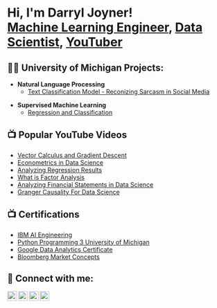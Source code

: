 <h1>Hi, I'm Darryl Joyner! <br/><a href="https://github.com/joshmadakor1">Machine Learning Engineer</a>, <a href="https://www.linkedin.com/in/darryl-a-joyner-bb053a16/">Data Scientist</a>, <a href="https://www.youtube.com/@datasciencewithdjchannel">YouTuber</a></h1>

<h2>👨‍💻 University of Michigan Projects:</h2>

- <b>Natural Language Processing</b>
  - [Text Classification Model - Reconizing Sarcasm in Social Media](https://github.com/DarrylJoyner0422/TextClassification.git)
</b>
 
- <b>Supervised Machine Learning</b>
  - [Regression and Classification](https://github.com/DarrylJoyner0422/Regression1.git)



</b>
<h2>📺 Popular YouTube Videos</h2>

- [Vector Calculus and Gradient Descent](https://youtu.be/n8gVSPCduOE?si=R3mh07OS7xJolIKl)
- [Econometrics in Data Science](https://youtu.be/X2_7zEGoIaU?si=mAnDELG04zBEQiXS)
- [Analyzing Regression Results](https://youtu.be/n8gVSPCduOE?si=R3mh07OS7xJolIKl)
- [What is Factor Analysis](https://youtu.be/nb0o_5T2Fe4?si=fcYEXj1rKhzz1_1U)
- [Analyzing Financial Statements in Data Science](https://youtu.be/g_fDZeyYNUc?si=f_Mp93dCphRHCLuA)
- [Granger Causality For Data Science](https://youtu.be/OL_TVd_1BKk?si=x9Jrj6VuenbpDRg8)





<h2>📺 Certifications</h2>
</b>
  
  - [IBM AI Engineering](https://www.coursera.org/account/accomplishments/specialization/K2VQJ2T4RKYD)
  - [Python Programming 3 University of Michigan](https://www.coursera.org/account/accomplishments/specialization/certificate/N3FD2MJ6UD9K)
  - [Google Data Analytics Certificate](https://www.credly.com/badges/ca1141bd-8119-4343-8d63-ffe3920382f3?source=linked_in_profile)
  - [Bloomberg Market Concepts](https://portal.bloombergforeducation.com/certificates/hNhiaeqGqzVDqxEZKjVJAZdV)

<h2> 🤳 Connect with me:</h2>

[<img align="left" alt="JoshMadakor | YouTube" width="22px" src="https://cdn.jsdelivr.net/npm/simple-icons@v3/icons/youtube.svg" />][youtube]
[<img align="left" alt="JoshMadakor | Twitter" width="22px" src="https://cdn.jsdelivr.net/npm/simple-icons@v3/icons/twitter.svg" />][twitter]
[<img align="left" alt="JoshMadakor | LinkedIn" width="22px" src="https://cdn.jsdelivr.net/npm/simple-icons@v3/icons/linkedin.svg" />][linkedin]
[<img align="left" alt="JoshMadakor | Instagram" width="22px" src="https://cdn.jsdelivr.net/npm/simple-icons@v3/icons/instagram.svg" />][instagram]

[twitter]: https://twitter.com/joshmadakor
[youtube]: https://www.youtube.com/c/joshmadakor
[instagram]: https://www.instagram.com/joshmadakor/
[linkedin]: https://linkedin.com/in/joshmadakor

<!--
**joshmadakor1/joshmadakor1** is a ✨ _special_ ✨ repository because its `README.md` (this file) appears on your GitHub profile.

Here are some ideas to get you started:

- 🔭 I’m currently working on ...
- 🌱 I’m currently learning ...
- 👯 I’m looking to collaborate on ...
- 🤔 I’m looking for help with ...
- 💬 Ask me about ...
- 📫 How to reach me: ...
- 😄 Pronouns: ...
- ⚡ Fun fact: ...
-->
